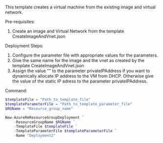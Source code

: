 This template creates a virtual machine from the existing image and virtual network.

Pre-requisites:
1) Create an image and Virtual Network from the template CreateImageAndVnet.json

Deployment Steps:
1) Configure the parameter file with appropriate values for the parameters.
2) Give the same name for the image and the vnet as created by the template CreateImageAndVnet.json
3) Assign the value "" to the parameter privateIPAddress if you want to dynamically allocate IP address to the VM from DHCP.
   Otherwise give the value of the static IP adress to the parameter privateIPAddress.

Command:
```powershell
$templateFile = "Path_to_template_file"
$templateParameterFile = "Path_to_template_parameter_file"
$RGName = "Resource_group_name"

New-AzureRmResourceGroupDeployment `
    -ResourceGroupName $RGName `
    -TemplateFile $templateFile `
    -TemplateParameterFile $templateParameterFile `
    -Name "Deployment2"

